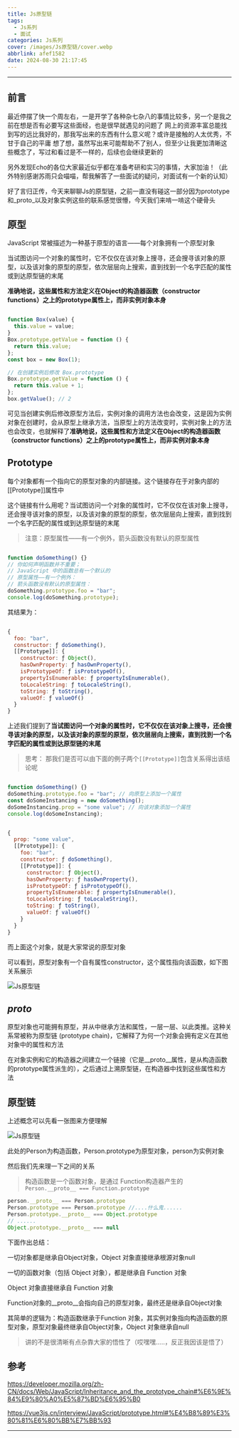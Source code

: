 ```yaml
---
title: Js原型链
tags:
  - Js系列
  - 面试
categories: Js系列
cover: /images/Js原型链/cover.webp
abbrlink: afef1582
date: 2024-08-30 21:17:45
---
```

---

## 前言

最近停摆了快一个周左右，一是开学了各种杂七杂八的事情比较多，另一个是我之前在想是否有必要写这些面经，也是很早就遇见的问题了
网上的资源丰富总能找到写的远比我好的，那我写出来的东西有什么意义呢？或许是接触的人太优秀，不甘于自己的平庸
想了想，虽然写出来可能帮助不了别人，但至少让我更加清晰这些概念了，写过和看过是不一样的，后续也会继续更新的

另外发现Echo的各位大家最近似乎都在准备考研和实习的事情，大家加油！（此外特别感谢苏雨只会喵喵，帮我解答了一些面试的疑问，对面试有一个新的认知）

好了言归正传，今天来聊聊Js的原型链，之前一直没有碰这一部分因为prototype和_proto_以及对象实例这些的联系感觉很懵，今天我们来啃一啃这个硬骨头


## 原型

JavaScript 常被描述为一种基于原型的语言——每个对象拥有一个原型对象

当试图访问一个对象的属性时，它不仅仅在该对象上搜寻，还会搜寻该对象的原型，以及该对象的原型的原型，依次层层向上搜索，直到找到一个名字匹配的属性或到达原型链的末尾

**准确地说，这些属性和方法定义在Object的构造器函数（constructor functions）之上的prototype属性上，而非实例对象本身**

```js

function Box(value) {
  this.value = value;
}
Box.prototype.getValue = function () {
  return this.value;
};
const box = new Box(1);

// 在创建实例后修改 Box.prototype
Box.prototype.getValue = function () {
  return this.value + 1;
};
box.getValue(); // 2

```

可见当创建实例后修改原型方法后，实例对象的调用方法也会改变，这是因为实例对象在创建时，会从原型上继承方法，当原型上的方法改变时，实例对象上的方法也会改变，也就解释了**准确地说，这些属性和方法定义在Object的构造器函数（constructor functions）之上的prototype属性上，而非实例对象本身**


## Prototype

每个对象都有一个指向它的原型对象的内部链接。这个链接存在于对象内部的[[Prototype]]属性中

这个链接有什么用呢？当试图访问一个对象的属性时，它不仅仅在该对象上搜寻，还会搜寻该对象的原型，以及该对象的原型的原型，依次层层向上搜索，直到找到一个名字匹配的属性或到达原型链的末尾

> 注意：原型属性——有一个例外，箭头函数没有默认的原型属性

```js

function doSomething() {}
// 你如何声明函数并不重要；
// JavaScript 中的函数总有一个默认的
// 原型属性——有一个例外：
// 箭头函数没有默认的原型属性：
doSomething.prototype.foo = "bar";
console.log(doSomething.prototype);

```
其结果为：

```js

{
  foo: "bar",
  constructor: ƒ doSomething(),
  [[Prototype]]: {
    constructor: ƒ Object(),
    hasOwnProperty: ƒ hasOwnProperty(),
    isPrototypeOf: ƒ isPrototypeOf(),
    propertyIsEnumerable: ƒ propertyIsEnumerable(),
    toLocaleString: ƒ toLocaleString(),
    toString: ƒ toString(),
    valueOf: ƒ valueOf()
  }
}

```
上述我们提到了**当试图访问一个对象的属性时，它不仅仅在该对象上搜寻，还会搜寻该对象的原型，以及该对象的原型的原型，依次层层向上搜索，直到找到一个名字匹配的属性或到达原型链的末尾**

> 思考： 那我们是否可以由下面的例子两个` [[Prototype]] `包含关系得出该结论呢

```js

function doSomething() {}
doSomething.prototype.foo = "bar"; // 向原型上添加一个属性
const doSomeInstancing = new doSomething();
doSomeInstancing.prop = "some value"; // 向该对象添加一个属性
console.log(doSomeInstancing);


```
```js

{
  prop: "some value",
  [[Prototype]]: {
    foo: "bar",
    constructor: ƒ doSomething(),
    [[Prototype]]: {
      constructor: ƒ Object(),
      hasOwnProperty: ƒ hasOwnProperty(),
      isPrototypeOf: ƒ isPrototypeOf(),
      propertyIsEnumerable: ƒ propertyIsEnumerable(),
      toLocaleString: ƒ toLocaleString(),
      toString: ƒ toString(),
      valueOf: ƒ valueOf()
    }
  }
}

```
而上面这个对象，就是大家常说的原型对象

可以看到，原型对象有一个自有属性constructor，这个属性指向该函数，如下图关系展示

![Js原型链](/images/Js原型链/1.webp)

##  _proto_

原型对象也可能拥有原型，并从中继承方法和属性，一层一层、以此类推。这种关系常被称为原型链 (prototype chain)，它解释了为何一个对象会拥有定义在其他对象中的属性和方法

在对象实例和它的构造器之间建立一个链接（它是__proto__属性，是从构造函数的prototype属性派生的），之后通过上溯原型链，在构造器中找到这些属性和方法

## 原型链

上述概念可以先看一张图来方便理解

![Js原型链](/images/Js原型链/2.webp)

此处的Person为构造函数，Person.prototype为原型对象，person为实例对象

然后我们先来理一下之间的关系

> 构造函数是一个函数对象，是通过 Function构造器产生的 ` Person.__proto__ === Function.prototype `

```js
person.__proto__ === Person.prototype
Person.prototype === Person.prototype //....什么鬼......
Person.prototype.__proto__ === Object.prototype
// ......
Object.prototype.__proto__ === null
```
下面作出总结：

一切对象都是继承自Object对象，Object 对象直接继承根源对象null

一切的函数对象（包括 Object 对象），都是继承自 Function 对象

Object 对象直接继承自 Function 对象

Function对象的__proto__会指向自己的原型对象，最终还是继承自Object对象

其简单的逻辑为：构造函数继承于Function 对象，其实例对象指向构造函数的原型对象，原型对象最终继承自Object对象，Object 对象继承自null

> 讲的不是很清晰有点杂靠大家的悟性了（哎嘿嘿.....，反正我因该是悟了）

## 参考
https://developer.mozilla.org/zh-CN/docs/Web/JavaScript/Inheritance_and_the_prototype_chain#%E6%9E%84%E9%80%A0%E5%87%BD%E6%95%B0

https://vue3js.cn/interview/JavaScript/prototype.html#%E4%B8%89%E3%80%81%E6%80%BB%E7%BB%93

---
